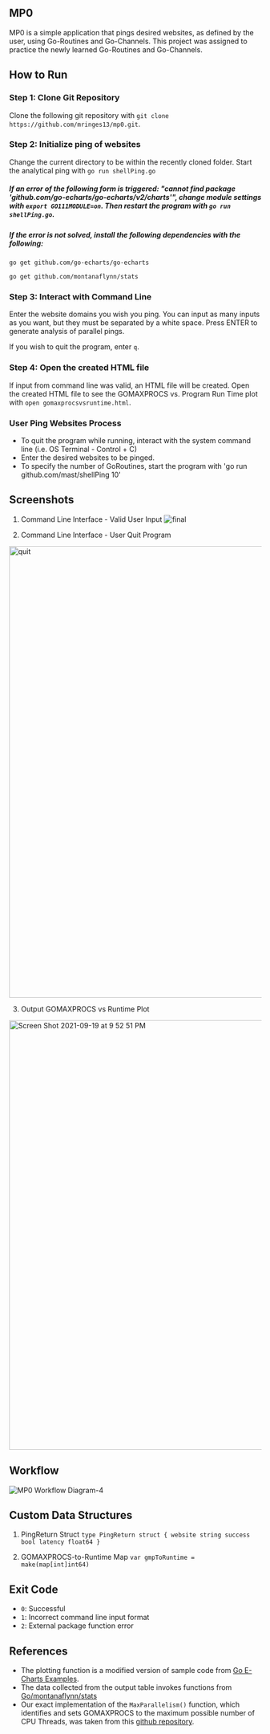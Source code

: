 ## MP0
MP0 is a simple application that pings desired websites, as defined by the user, using Go-Routines and Go-Channels. 
This project was assigned to practice the newly learned Go-Routines and Go-Channels.

## How to Run

### Step 1: Clone Git Repository
Clone the following git repository with `git clone https://github.com/mringes13/mp0.git`.

### Step 2: Initialize ping of websites
Change the current directory to be within the recently cloned folder. Start the analytical ping with `go run shellPing.go`

##### If an error of the following form is triggered: "cannot find package 'github.com/go-echarts/go-echarts/v2/charts'", change module settings with `export GO111MODULE=on`. Then restart the program with `go run shellPing.go`.

##### If the error is not solved, install the following dependencies with the following: 
`go get github.com/go-echarts/go-echarts`

`go get github.com/montanaflynn/stats`

### Step 3: Interact with Command Line
Enter the website domains you wish you ping. You can input as many inputs as you want, but they must be separated by a white space. 
Press ENTER to generate analysis of parallel pings. 

If you wish to quit the program, enter `q`.
### Step 4: Open the created HTML file
If input from command line was valid, an HTML file will be created. Open the created HTML file to see the GOMAXPROCS vs. Program Run Time plot with `open gomaxprocsvsruntime.html`.


### User Ping Websites Process
- To quit the program while running, interact with the system command line (i.e. OS Terminal - Control + C)
- Enter the desired websites to be pinged.
- To specify the number of GoRoutines, start the program with 'go run github.com/mast/shellPing 10'

## Screenshots
1. Command Line Interface - Valid User Input
![final](https://user-images.githubusercontent.com/60116121/133951208-c88dff0c-a7da-4ef5-9df5-ac0a7542c0db.png)

2. Command Line Interface - User Quit Program
<img width="900" alt="quit" src="https://user-images.githubusercontent.com/60116121/133951221-30d0ffb2-a05d-4ab3-88f7-097d80ee6ac5.png">

3. Output GOMAXPROCS vs Runtime Plot
<img width="856" alt="Screen Shot 2021-09-19 at 9 52 51 PM" src="https://user-images.githubusercontent.com/60116121/133951225-f3efb8e8-1721-4d0d-8f80-73c0cb4aca60.png">


## Workflow
![MP0 Workflow Diagram-4](https://user-images.githubusercontent.com/60116121/133952461-c621afac-5cc9-4e80-a71a-e42e0318dbb5.png)

## Custom Data Structures
1. PingReturn Struct 
`type PingReturn struct {
	website string
	success bool
	latency float64
}`

2. GOMAXPROCS-to-Runtime Map
`var gmpToRuntime = make(map[int]int64)`

## Exit Code
- `0`: Successful
- `1`: Incorrect command line input format
- `2`: External package function error

## References
- The plotting function is a modified version of sample code from [Go E-Charts Examples](https://github.com/go-echarts/examples/blob/master/examples/scatter.go "Go E-Charts Examples").
- The data collected from the output table invokes functions from [Go/montanaflynn/stats](https://github.com/montanaflynn/stats)
- Our exact implementation of the `MaxParallelism()` function, which identifies and sets GOMAXPROCS to the maximum possible number of CPU Threads, was taken from this [github repository](https://gist.github.com/peterhellberg/5848304).
